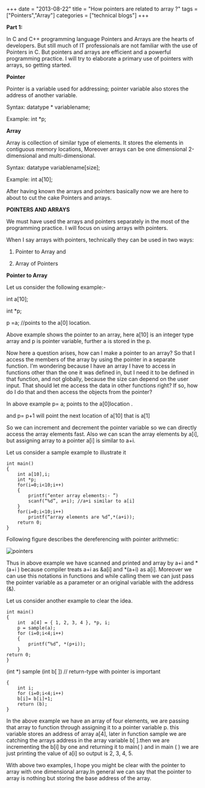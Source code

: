 +++
date = "2013-08-22"
title = "How pointers are related to array ?"
tags = ["Pointers","Array"]
categories = ["technical blogs"]
+++

__Part 1:__

In C and C++ programming language Pointers and Arrays are the hearts of developers. But still much of IT professionals are not familiar with the use of Pointers in C. But pointers and arrays are efficient and a powerful programming practice.  I will try to elaborate a primary use of pointers with arrays, so getting started.

__Pointer__

Pointer is a variable used for addressing; pointer variable also stores the    address of another variable.

Syntax: datatype * variablename; 

Example: int *p;

__Array__

Array is collection of similar type of elements. It stores the elements in contiguous memory locations, Moreover arrays can be one dimensional 2-dimensional and multi-dimensional.

Syntax: datatype variablename[size];

Example: int a[10];

After having known the arrays and pointers basically now we are here to about to cut the cake Pointers and arrays.

__POINTERS AND ARRAYS__

We must have used the arrays and pointers separately in the most of the programming practice. I will focus on using arrays with pointers.

When I say arrays with pointers, technically they can be used in two ways:

1. Pointer to Array and

2. Array of Pointers

__Pointer to Array__

Let us consider the following example:-

int a[10];

int *p;

p =a; //points to the a[0] location.

Above example shows the pointer to an array, here a[10] is an integer type array and p is pointer variable, further a is stored in the p.

Now here a question arises, how can I make a pointer to an array? So that I access the members of the array by using the pointer in a separate function. I’m wondering because I have an array I have to access in functions other than the one it was defined in, but I need it to be defined in that function, and not globally, because the size can depend on the user input. That should let me access the data in other functions right? If so, how do I do that and then access the objects from the pointer?

In above example p= a; points to the a[0]location .

and p= p+1 will point the next location of a[10] that is a[1]

So we can increment and decrement the pointer variable so we can directly access the array elements fast. Also we can scan the array elements by a[i], but assigning array to a pointer a[i] is similar to a+i.

Let us consider a sample example to illustrate it

    int main()
    {
        int a[10],i;
        int *p;
        for(i=0;i<10;i++)
        {
            printf(“enter array elements:- ”)
            scanf(“%d”, a+i); //a+i similar to a[i]
        }
        for(i=0;i<10;i++)
            printf(“array elements are %d”,*(a+i));
        return 0;
    }

Following figure describes the dereferencing with pointer arithmetic:

![pointers](/images/pointers.jpg)
 
Thus in above example we have scanned and printed and array by a+i and *(a+i ) because compiler treats a+i as &a[i] and *(a+i) as a[i]. Moreover we can use this notations in functions and while calling them we can just pass the pointer variable as a parameter or an original variable with the address (&).

Let us consider another example to clear the idea.

    int main()
    {
        int  a[4] = { 1, 2, 3, 4 }, *p, i;
        p = sample(a);
        for (i=0;i<4;i++)
        {
            printf(“%d”, *(p+i));
        }
    return 0;
    }

(int *) sample (int b[ ]) // return-type with pointer is important

    {
        int i;
        for (i=0;i<4;i++)
        b[i]= b[i]+1;
        return (b);
    }

In the above example we have an array of four elements, we are passing that array to function through assigning it to a pointer variable p. this variable stores an address of array a[4], later in function sample we are catching the arrays address in the array variable b[ ].then we are incrementing the b[i] by one and returning it to main( ) and in main ( ) we are just printing the value of a[i] so output is 2, 3, 4, 5.

With above two examples, I hope you might be clear with the pointer to array with one dimensional array.In general we can say that the pointer to array is nothing but storing the base address of the array.